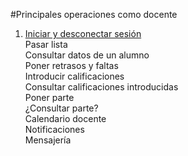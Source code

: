 #Principales operaciones como docente

1. [Iniciar y desconectar sesión](doc_con_des.html)  
Pasar lista    
Consultar datos de un alumno  
Poner retrasos y faltas  
Introducir calificaciones  
Consultar calificaciones introducidas  
Poner parte  
¿Consultar parte?  
Calendario docente  
Notificaciones  
Mensajería  

